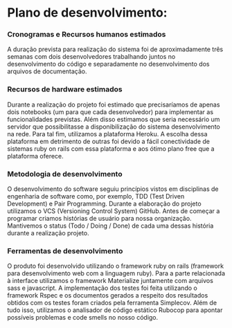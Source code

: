 # Plano de desenvolvimento:

### Cronogramas e Recursos humanos estimados

A duração prevista para realização do sistema foi de aproximadamente três semanas
com dois desenvolvedores trabalhando juntos no desenvolvimento do código e separadamente
no desenvolvimento dos arquivos de documentação.

### Recursos de hardware estimados

Durante a realização do projeto foi estimado que precisaríamos de apenas dois notebooks
(um para que cada desenvolvedor) para implementar as funcionalidades previstas. Além
disso estimamos que seria necessário um servidor que possibilitasse a disponibilização
do sistema desenvolvimento na rede. Para tal fim, utilizamos a plataforma Heroku.
A escolha dessa plataforma em detrimento de outras foi devido a fácil conectividade
de sistemas ruby on rails com essa plataforma e aos ótimo plano free que a plataforma
oferece.

### Metodologia de desenvolvimento

O desenvolvimento do software seguiu princípios vistos em disciplinas de engenharia de software
como, por exemplo, TDD (Test Driven Development) e Pair Programming. Durante a elaboração do
projeto utilizamos o VCS (Versioning Control System) GitHub. Antes de começar a programar
criamos histórias de usuário para nossa organização. Mantivemos o status (Todo / Doing / Done)
de cada uma dessas história durante a realização projeto.

### Ferramentas de desenvolvimento

O produto foi desenvolvido utilizando o framework ruby on rails (framework para desenvolvimento
web com a linguagem ruby). Para a parte relacionada à interface utilizamos o framework
Materialize juntamente com arquivos sass e javascript. A implementação dos testes foi
feita utilizando o framework Rspec e os documentos gerados a respeito dos resultados obtidos
com os testes foram criados pela ferramenta Simplecov. Além de tudo isso, utilizamos o
analisador de código estático Rubocop para apontar possíveis problemas e code smells no
nosso código.
